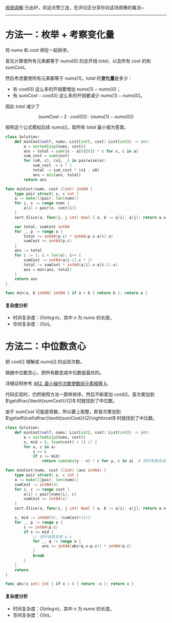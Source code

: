 [视频讲解](https://www.bilibili.com/video/BV1ne4y1e7nu) 已出炉，欢迎点赞三连，在评论区分享你对这场周赛的看法~

---

# 方法一：枚举 + 考察变化量

将 $\textit{nums}$ 和 $\textit{cost}$ 绑在一起排序。

首先计算使所有元素都等于 $\textit{nums}[0]$ 的总开销 $\textit{total}$，以及所有 $\textit{cost}$ 的和 $\textit{sumCost}$。

然后考虑要使所有元素都等于 $\textit{nums}[1]$，$\textit{total}$ 的**变化量**是多少：

- 有 $\textit{cost}[0]$ 这么多的开销要增加 $\textit{nums}[1]-\textit{nums}[0]$；
- 有 $\textit{sumCost}-\textit{cost}[0]$ 这么多的开销要减少 $\textit{nums}[1]-\textit{nums}[0]$。

因此 $\textit{total}$ 减少了

$$
(\textit{sumCost} - 2 \cdot \textit{cost}[0]) \cdot (\textit{nums}[1]-\textit{nums}[0])
$$

按照这个公式模拟后续 $\textit{nums}[i]$，取所有 $\textit{total}$ 最小值为答案。

```py [sol1-Python3]
class Solution:
    def minCost(self, nums: List[int], cost: List[int]) -> int:
        a = sorted(zip(nums, cost))
        ans = total = sum((x - a[0][0]) * c for x, c in a)
        sum_cost = sum(cost)
        for (x0, c), (x1, _) in pairwise(a):
            sum_cost -= c * 2
            total -= sum_cost * (x1 - x0)
            ans = min(ans, total)
        return ans
```

```go [sol1-Go]
func minCost(nums, cost []int) int64 {
	type pair struct{ x, c int }
	a := make([]pair, len(nums))
	for i, x := range nums {
		a[i] = pair{x, cost[i]}
	}
	sort.Slice(a, func(i, j int) bool { a, b := a[i], a[j]; return a.x < b.x })

	var total, sumCost int64
	for _, p := range a {
		total += int64(p.c) * int64(p.x-a[0].x)
		sumCost += int64(p.c)
	}
	ans := total
	for i := 1; i < len(a); i++ {
		sumCost -= int64(a[i-1].c * 2)
		total -= sumCost * int64(a[i].x-a[i-1].x)
		ans = min(ans, total)
	}
	return ans
}

func min(a, b int64) int64 { if a > b { return b }; return a }
```

#### 复杂度分析

- 时间复杂度：$O(n\log n)$，其中 $n$ 为 $\textit{nums}$ 的长度。
- 空间复杂度：$O(n)$。

# 方法二：中位数贪心

把 $\textit{cost}[i]$ 理解成 $\textit{nums}[i]$ 的出现次数。

根据中位数贪心，把所有数变成中位数是最优的。

详细证明参考 [462. 最小操作次数使数组元素相等 II](https://leetcode.cn/problems/minimum-moves-to-equal-array-elements-ii/)。

代码实现时，仍然按照方法一那样排序，然后不断累加 $\textit{cost}[i]$，首次累加到 $\ge\dfrac{\textit{sumCost}}{2}$ 时就找到了中位数。

由于 $\textit{sumCost}$ 可能是奇数，所以要上取整，即首次累加到 $\ge\left\lceil\dfrac{\textit{sumCost}}{2}\right\rceil$ 时就找到了中位数。

```py [sol2-Python3]
class Solution:
    def minCost(self, nums: List[int], cost: List[int]) -> int:
        a = sorted(zip(nums, cost))
        s, mid = 0, (sum(cost) + 1) // 2
        for x, c in a:
            s += c
            if s >= mid:
                return sum(abs(y - x) * c for y, c in a)  # 把所有数变成 x
```

```go [sol2-Go]
func minCost(nums, cost []int) (ans int64) {
	type pair struct{ x, c int }
	a := make([]pair, len(nums))
	sumCost := int64(0)
	for i, c := range cost {
		a[i] = pair{nums[i], c}
		sumCost += int64(c)
	}
	sort.Slice(a, func(i, j int) bool { a, b := a[i], a[j]; return a.x < b.x })

	s, mid := int64(0), (sumCost+1)/2
	for _, p := range a {
		s += int64(p.c)
		if s >= mid {
			// 把所有数变成 p.x
			for _, q := range a {
				ans += int64(abs(q.x-p.x)) * int64(q.c)
			}
			break
		}
	}
	return
}

func abs(x int) int { if x < 0 { return -x }; return x }
```

#### 复杂度分析

- 时间复杂度：$O(n\log n)$，其中 $n$ 为 $\textit{nums}$ 的长度。
- 空间复杂度：$O(n)$。

